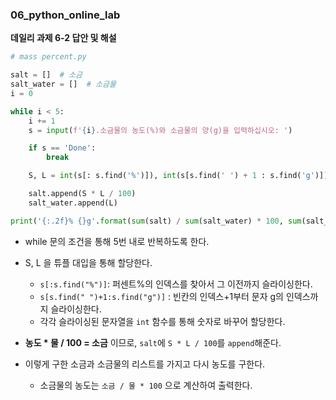 ### 06_python_online_lab



**데일리 과제 6-2 답안 및 해설**

```python
# mass percent.py

salt = []  # 소금
salt_water = []  # 소금물
i = 0

while i < 5:
    i += 1
    s = input(f'{i}.소금물의 농도(%)와 소금물의 양(g)을 입력하십시오: ')

    if s == 'Done':
        break

    S, L = int(s[: s.find('%')]), int(s[s.find(' ') + 1 : s.find('g')])

    salt.append(S * L / 100)
    salt_water.append(L)

print('{:.2f}% {}g'.format(sum(salt) / sum(salt_water) * 100, sum(salt_water)))

```

- while 문의 조건을 통해 5번 내로 반복하도록 한다.

- S, L 을 튜플 대입을 통해 할당한다.
  - `s[:s.find("%")]`: 퍼센트%의 인덱스를 찾아서 그 이전까지 슬라이싱한다.
  - `s[s.find(" ")+1:s.find("g")]` : 빈칸의 인덱스+1부터 문자 g의 인덱스까지 슬라이싱한다.
  - 각각 슬라이싱된 문자열을 `int` 함수를 통해 숫자로 바꾸어 할당한다.

- **농도 \* 물 / 100 = 소금** 이므로, `salt`에 `S * L / 100`를 `append`해준다.

- 이렇게 구한 소금과 소금물의 리스트를 가지고 다시 농도를 구한다.

  - 소금물의 농도는 `소금 / 물 * 100` 으로 계산하여 출력한다.